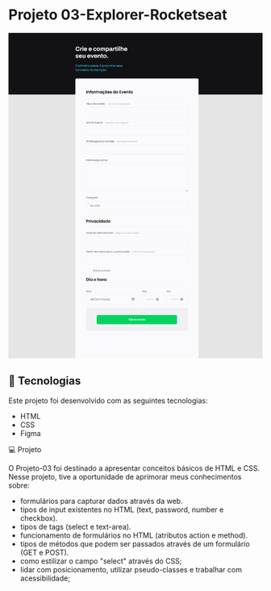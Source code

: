 # Projeto 03-Explorer-Rocketseat

![Captura de Tela do Projeto](./.github/preview.png)


## 🚀 Tecnologias

Este projeto foi desenvolvido com as seguintes tecnologias:
- HTML
- CSS
- Figma

💻 Projeto

O Projeto-03 foi destinado a apresentar conceitos básicos de HTML e CSS. Nesse projeto, tive a oportunidade de aprimorar meus conhecimentos sobre:

- formulários para capturar dados através da web.
- tipos de input existentes no HTML (text, password, number e checkbox).
- tipos de tags (select e text-area).
- funcionamento de formulários no HTML (atributos action e method).
- tipos de métodos que podem ser passados através de um formulário (GET e POST).
- como estilizar o campo "select" através do CSS;
- lidar com posicionamento, utilizar pseudo-classes e trabalhar com acessibilidade;
